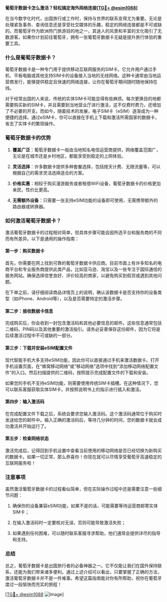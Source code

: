 **葡萄牙数据卡怎么激活？轻松搞定海外网络连接[[TG💪+ @esim1088](https://t.me/s/esim1088)]**

在当今数字化时代，出国旅行或工作时，保持与世界的联系变得尤为重要。无论是处理紧急事务、查询信息还是享受社交媒体的乐趣，稳定的网络连接都是不可或缺的。而葡萄牙作为欧洲热门旅游目的地之一，其迷人的风景和丰富的文化吸引了无数游客。如果你计划前往葡萄牙，拥有一张葡萄牙数据卡无疑是提升旅行体验的重要工具。

### 什么是葡萄牙数据卡？

葡萄牙数据卡是一种专门用于提供移动互联网服务的SIM卡。它允许用户通过手机、平板电脑或其他支持SIM卡的设备接入当地的无线网络。这种卡通常由当地运营商发行，能够提供稳定且快速的网络连接，让你在葡萄牙期间随时随地保持在线。

对于经常出国的人来说，传统的实体SIM卡可能显得有些麻烦。每次更换目的地都需要购买新的SIM卡，并且需要到当地营业厅进行激活，这不仅费时费力，还增加了不必要的开支。而如今，随着技术的发展，电子SIM卡（eSIM）逐渐成为一种便捷的选择。通过eSIM卡，你可以直接在手机上下载和激活所需国家的数据卡，省去了实体卡的繁琐操作。

### 葡萄牙数据卡的优势

1. **覆盖广泛**：葡萄牙数据卡一般由当地知名电信运营商提供，网络覆盖范围广，无论是在城市还是乡村地区，都能享受到稳定的上网体验。
   
2. **灵活选择**：许多数据卡提供多种套餐选择，包括按天计费、无限流量等，可以根据自己的需求灵活选择适合的方案。
   
3. **价格实惠**：相较于购买漫游服务或者租借WiFi设备，葡萄牙数据卡的价格更加亲民，性价比更高。
   
4. **无需额外设备**：只需要一张支持eSIM功能的设备即可使用，无需携带额外的路由器或转换器。

### 如何激活葡萄牙数据卡？

激活葡萄牙数据卡的过程相对简单，但具体步骤可能会因所选平台和服务商的不同而有所差异。以下是通用的操作指南：

#### 第一步：购买数据卡

首先，你需要在网上找到可靠的葡萄牙数据卡供应商。目前市面上有许多知名的电商平台和专业服务商提供此类产品，比如亚马逊、淘宝以及一些专注于国际通信的服务网站。确保选择信誉良好、评价较高的商家，以避免购买到假货或遇到其他问题。

在下单之前，请仔细阅读商品详情页上的说明，确认该数据卡是否支持你的设备类型（如iPhone、Android等），以及是否需要特定的激活步骤。

#### 第二步：接收数据卡信息

完成购买后，你会收到一封包含激活码和其他必要信息的邮件。这些信息通常包括二维码、PIN码以及其他重要的激活指引。请务必妥善保存这份邮件，因为它将是后续激活过程中不可或缺的一部分。

#### 第三步：下载并安装eSIM配置文件

现代智能手机大多支持eSIM功能，因此你可以直接通过手机来激活数据卡。打开手机设置页面，在“蜂窝移动网络”或“移动网络”选项中找到“添加移动网络配置文件”的入口。然后扫描提供的二维码，按照提示完成配置文件的下载和安装。

如果您的手机不支持eSIM功能，则需要使用传统SIM卡插槽。在这种情况下，您可以联系客服获取实体SIM卡，并按照说明书上的指示进行插入和激活。

#### 第四步：输入激活码

在完成配置文件下载之后，系统会要求您输入激活码。这个激活码通常位于购买时发送给您的邮件中。输入正确的激活码后，等待几分钟的时间，您的数据卡就会成功激活并开始运行了。

#### 第五步：检查网络状态

激活完成后，记得回到手机设置中查看当前使用的移动网络是否已经切换为新购买的数据卡。如果一切正常，那么恭喜你！你现在就可以尽情享受葡萄牙高速稳定的互联网服务啦！

### 注意事项

虽然激活葡萄牙数据卡的过程看似简单，但在实际操作过程中还是需要注意一些细节问题：

1. 确保你的设备兼容eSIM功能，如果不是的话，可能需要等待运营商邮寄实体SIM卡；
   
2. 在输入激活码时一定要核对无误，否则可能导致激活失败；
   
3. 如果遇到任何困难，可以随时联系客服寻求帮助，他们通常会提供详尽的指导和支持。

### 总结

总之，葡萄牙数据卡是出国旅行者的必备神器之一。它不仅能让我们在国外保持联系，还能为我们带来诸多便利。通过上述介绍可以看出，只要掌握了正确的方法，激活葡萄牙数据卡并不是一件难事。希望这篇指南能对你有所帮助，祝你在葡萄牙度过一段愉快而充实的旅程！

[[TG💪+ @esim1088](https://t.me/s/esim1088) ![Image](https://i.postimg.cc/4NQfJmqS/Snipaste-2025-05-13-00-14-12.png)]